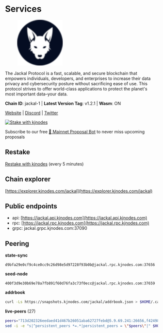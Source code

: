 # Services

<figure><img src="https://raw.githubusercontent.com/kj89/cosmos-images/main/logos/jackal.png" width="150" alt=""><figcaption></figcaption></figure>

The Jackal Protocol is a fast, scalable, and secure blockchain that empowers  individuals, developers, and enterprises to increase their data privacy and  cybersecurity posture without sacrificing ease of use. This protocol strives  to offer world-class applications to protect the planet's most important data–your data.

**Chain ID**: jackal-1 | **Latest Version Tag**: v1.2.1 | **Wasm**: ON

[Website](https://jackalprotocol.com) | [Discord](https://discord.com/invite/5GKym3p6rj) | [Twitter](https://twitter.com/Jackal_Protocol)

[![Stake with kjnodes](https://i.ibb.co/cr44Q8j/button-stake-with-kjnodes.png)](https://restake.app/jackal/jklvaloper1tr3wm3mdkz0tda6t7vavqnn7fe2g4un0f67xmt)

Subscribe to our free [🤖 Mainnet Proposal Bot](https://t.me/kjnodes_proposal_bot) to never miss upcoming proposals

## Restake

[Restake with kjnodes](https://restake.app/jackal/jklvaloper1tr3wm3mdkz0tda6t7vavqnn7fe2g4un0f67xmt) (every 5 minutes)
## Chain explorer
[https://explorer.kjnodes.com/jackal](https://explorer.kjnodes.com/jackal)

## Public endpoints

* api: [https://jackal.api.kjnodes.com](https://jackal.api.kjnodes.com)
* rpc: [https://jackal.rpc.kjnodes.com](https://jackal.rpc.kjnodes.com)
* grpc: jackal.grpc.kjnodes.com:37090

## Peering

**state-sync**

```text
d9bfa29e0cf9c4ce0cc9c26d98e5d97228f93b0b@jackal.rpc.kjnodes.com:37656
```

**seed-node**

```text
400f3d9e30b69e78a7fb891f60d76fa3c73f0ecc@jackal.rpc.kjnodes.com:37659
```

**addrbook**
```bash
curl -Ls https://snapshots.kjnodes.com/jackal/addrbook.json > $HOME/.canine/config/addrbook.json
```

**live-peers** (27)
```bash
peers="713d202326eedaed41d467b26051aba62727febd@5.9.69.241:26656,f42498ca4d9e62f95115f04ae18fa5ec1c1487f1@65.108.141.109:18656,8d59eb5f7ad207e59c06620f6e9e7b6760b56211@65.108.75.107:18656,2a55d2e6cc5fa2dda8a484ab7d00f77f076d237f@141.95.47.216:26656,f3b96273f3b1a7d2594851badd4302f16db81cfa@23.29.55.92:26656,af774f532cf4b53528b0c418d01dbec549207841@162.19.84.205:26656,70c58190835700f6525b168161ccff7959a0015f@146.59.71.71:26656,55bbee79c024a5032222ee4cac0d932c4033c63a@142.132.209.97:26656,7c85c0aa43e8027b424cb356554a4ccc801a968d@198.244.212.27:26656,d493c77e7023f052221721f32fda81a24ea2c157@149.202.72.186:26638,2b7f02456898efbbb9da462b9b3e80ba12ff2f7c@65.109.116.50:27656,a463b16c5a7cee3d77f465a0b1c0d526aef426d8@194.163.150.92:26656,316864671ec9566a3d07b64040c45e3fc75ccf36@65.108.201.154:5020,e272f855eb99975dbd23bfc52dce9ff9661596ff@65.109.60.54:37656,4398bd773ac885b7365de3604eb487be10c54563@185.16.38.210:26906,2ab3bbdb578f75714f88f706ced6427a8f502353@143.42.227.67:26656,dd3cab79ffae0aed4f519503b66e9403c69eeb14@85.237.193.101:25565,ff94a29e02de8369faf37c76d3c97684bbd51bd6@185.16.38.165:17556,ebc272824924ea1a27ea3183dd0b9ba713494f83@95.214.55.198:26906,dbbd1e102b9d0cde827cd272205fa3a2886a6b2c@5.9.147.22:21656,26b6255375a592c3b0664bd474a6975f468c3785@88.99.164.158:11126,7ec80b61b883b6534f6b405353219a63ee7ed348@65.109.24.188:17556,d9bfa29e0cf9c4ce0cc9c26d98e5d97228f93b0b@65.109.88.38:37656,f4aef0a294458000e78399cf74ebd4d3d70cf6ce@24.158.14.210:26656,0faa7f1099de2e02deebe09fcb52863056333265@144.202.72.17:26616,78c74558ee2b047a8f5bb4827f02a3aa1c566590@144.91.102.95:30656,0daa5dcda773b1d3842ba2881cf27aab519a2cac@54.36.108.222:28656"
sed -i -e "s|^persistent_peers *=.*|persistent_peers = \"$peers\"|" $HOME/.canine/config/config.toml
```
